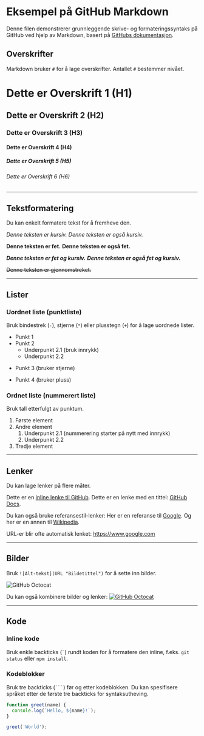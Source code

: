 # Eksempel på GitHub Markdown

Denne filen demonstrerer grunnleggende skrive- og formateringssyntaks på GitHub ved hjelp av Markdown, basert på [GitHubs dokumentasjon](https://docs.github.com/en/get-started/writing-on-github/getting-started-with-writing-and-formatting-on-github/basic-writing-and-formatting-syntax).

## Overskrifter

Markdown bruker `#` for å lage overskrifter. Antallet `#` bestemmer nivået.

# Dette er Overskrift 1 (H1)
## Dette er Overskrift 2 (H2)
### Dette er Overskrift 3 (H3)
#### Dette er Overskrift 4 (H4)
##### Dette er Overskrift 5 (H5)
###### Dette er Overskrift 6 (H6)

---

## Tekstformatering

Du kan enkelt formatere tekst for å fremheve den.

*Denne teksten er kursiv.*
_Denne teksten er også kursiv._

**Denne teksten er fet.**
__Denne teksten er også fet.__

***Denne teksten er fet og kursiv.***
___Denne teksten er også fet og kursiv.___

~~Denne teksten er gjennomstreket.~~

---

## Lister

### Uordnet liste (punktliste)

Bruk bindestrek (`-`), stjerne (`*`) eller plusstegn (`+`) for å lage uordnede lister.

- Punkt 1
- Punkt 2
  - Underpunkt 2.1 (bruk innrykk)
  - Underpunkt 2.2
* Punkt 3 (bruker stjerne)
+ Punkt 4 (bruker pluss)

### Ordnet liste (nummerert liste)

Bruk tall etterfulgt av punktum.

1. Første element
2. Andre element
   1. Underpunkt 2.1 (nummerering starter på nytt med innrykk)
   2. Underpunkt 2.2
3. Tredje element

---

## Lenker

Du kan lage lenker på flere måter.

Dette er en [inline lenke til GitHub](https://github.com).
Dette er en lenke med en tittel: [GitHub Docs](https://docs.github.com/ "GitHub Dokumentasjon").

Du kan også bruke referansestil-lenker:
Her er en referanse til [Google][google-link].
Og her er en annen til [Wikipedia][wiki-ref].

[google-link]: https://www.google.com "Søkemotor"
[wiki-ref]: https://www.wikipedia.org

URL-er blir ofte automatisk lenket: https://www.google.com

---

## Bilder

Bruk `![Alt-tekst](URL "Bildetittel")` for å sette inn bilder.

![GitHub Octocat](https://github.githubassets.com/images/modules/logos_page/Octocat.png "GitHub Octocat Logo")

Du kan også kombinere bilder og lenker:
[![GitHub Octocat](https://github.githubassets.com/images/modules/logos_page/Octocat.png "Klikk for å gå til GitHub")](https://github.com)

---

## Kode

### Inline kode

Bruk enkle backticks (`` ` ``) rundt koden for å formatere den inline, f.eks. `git status` eller `npm install`.

### Kodeblokker

Bruk tre backticks (```` ``` ````) før og etter kodeblokken. Du kan spesifisere språket etter de første tre backticks for syntaksutheving.

```javascript
function greet(name) {
  console.log(`Hello, ${name}!`);
}

greet('World');
